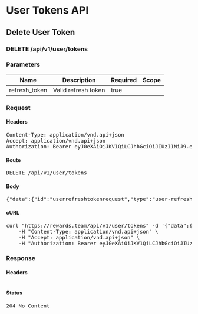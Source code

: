# User Tokens API

## Delete User Token

### DELETE /api/v1/user/tokens

### Parameters

| Name | Description | Required | Scope |
|------|-------------|----------|-------|
| refresh_token | Valid refresh token | true |  |

### Request

#### Headers

<pre>Content-Type: application/vnd.api+json
Accept: application/vnd.api+json
Authorization: Bearer eyJ0eXAiOiJKV1QiLCJhbGciOiJIUzI1NiJ9.eyJleHAiOjE1OTQzNzAwNzQsInN1YiI6MzI1NSwidHlwZSI6ImFjY2VzcyIsImNsaWVudF9pZCI6IjIifQ.YLqKDnqvO86jBRfuQf-pIp8fvGF9OCl-eWmhb-UyVHU</pre>

#### Route

<pre>DELETE /api/v1/user/tokens</pre>

#### Body

<pre>{"data":{"id":"userrefreshtokenrequest","type":"user-refresh-token-requests","attributes":{"refresh-token":"eyJ0eXAiOiJKV1QiLCJhbGciOiJIUzI1NiJ9.eyJleHAiOjE1OTQzNzAwNzQsInN1YiI6MzI1NSwidHlwZSI6InJlZnJlc2giLCJjbGllbnRfaWQiOiIyIn0.NQPnig01Ytew16SVZby2ZoQfOaAzgY4ZLia4KZyi_Lo"}}}</pre>

#### cURL

<pre class="request">curl &quot;https://rewards.team/api/v1/user/tokens&quot; -d &#39;{&quot;data&quot;:{&quot;id&quot;:&quot;userrefreshtokenrequest&quot;,&quot;type&quot;:&quot;user-refresh-token-requests&quot;,&quot;attributes&quot;:{&quot;refresh-token&quot;:&quot;eyJ0eXAiOiJKV1QiLCJhbGciOiJIUzI1NiJ9.eyJleHAiOjE1OTQzNzAwNzQsInN1YiI6MzI1NSwidHlwZSI6InJlZnJlc2giLCJjbGllbnRfaWQiOiIyIn0.NQPnig01Ytew16SVZby2ZoQfOaAzgY4ZLia4KZyi_Lo&quot;}}}&#39; -X DELETE \
	-H &quot;Content-Type: application/vnd.api+json&quot; \
	-H &quot;Accept: application/vnd.api+json&quot; \
	-H &quot;Authorization: Bearer eyJ0eXAiOiJKV1QiLCJhbGciOiJIUzI1NiJ9.eyJleHAiOjE1OTQzNzAwNzQsInN1YiI6MzI1NSwidHlwZSI6ImFjY2VzcyIsImNsaWVudF9pZCI6IjIifQ.YLqKDnqvO86jBRfuQf-pIp8fvGF9OCl-eWmhb-UyVHU&quot;</pre>

### Response

#### Headers

<pre></pre>

#### Status

<pre>204 No Content</pre>

